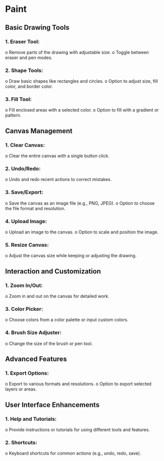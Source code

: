 # Paint

## Basic Drawing Tools

### 1.	Eraser Tool:
o	Remove parts of the drawing with adjustable size.
o	Toggle between eraser and pen modes.

### 2.	Shape Tools:
o	Draw basic shapes like rectangles and circles.
o	Option to adjust size, fill color, and border color.

### 3.	Fill Tool:
o	Fill enclosed areas with a selected color.
o	Option to fill with a gradient or pattern.

## Canvas Management
### 1.	Clear Canvas:
o	Clear the entire canvas with a single button click.

### 2.	Undo/Redo:
o	Undo and redo recent actions to correct mistakes.

### 3.	Save/Export:
o	Save the canvas as an image file (e.g., PNG, JPEG).
o	Option to choose the file format and resolution.

### 4.	Upload Image:
o	Upload an image to the canvas.
o	Option to scale and position the image.

### 5.	Resize Canvas:
o	Adjust the canvas size while keeping or adjusting the drawing.

## Interaction and Customization

### 1.	Zoom In/Out:
o	Zoom in and out on the canvas for detailed work.

### 3.	Color Picker:
o	Choose colors from a color palette or input custom colors.

### 4.	Brush Size Adjuster:
o	Change the size of the brush or pen tool.

## Advanced Features

### 1.	Export Options:
o	Export to various formats and resolutions.
o	Option to export selected layers or areas.

## User Interface Enhancements

### 1.	Help and Tutorials:
o	Provide instructions or tutorials for using different tools and features.

### 2.	Shortcuts:
o	Keyboard shortcuts for common actions (e.g., undo, redo, save).
